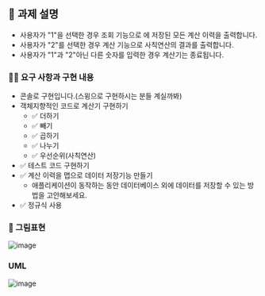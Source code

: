 ## 📌 과제 설명 <!-- 어떤 걸 만들었는지 대략적으로 설명해주세요 -->
- 사용자가 "1"을 선택한 경우
  조회 기능으로 에 저장된 모든 계산 이력을 출력합니다.
- 사용자가 "2"를 선택한 경우
  계산 기능으로 사칙연산의 결과를 출력합니다.
- 사용자가 "1"과 "2"아닌 다른 숫자를 입력한 경우 계산기는 종료됩니다.
### 👩‍💻 요구 사항과 구현 내용
- 콘솔로 구현입니다.(스윙으로 구현하시는 분들 계실까봐)
- 객체지향적인 코드로 계산기 구현하기
    - ✅  더하기
    - ✅  빼기
    - ✅  곱하기
    - ✅  나누기
    - ✅  우선순위(사칙연산)
- ✅  테스트 코드 구현하기
- ✅  계산 이력을 맵으로 데이터 저장기능 만들기
    - 애플리케이션이 동작하는 동안 데이터베이스 외에 데이터를 저장할 수 있는 방법을 고안해보세요.
- ✅  정규식 사용
###  📝 그림표현
![image](https://github.com/prgrms-be-devcourse/java-calculator/assets/108210958/422757a6-bbf0-402e-9c04-5a08d24087a0)
### UML
![image](https://github.com/prgrms-be-devcourse/java-calculator/assets/108210958/966c8879-a0c4-4610-bac8-4c159df5bd08)

